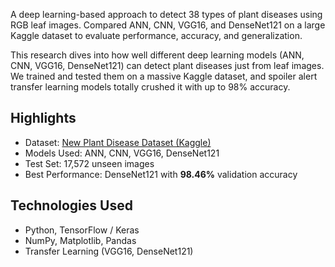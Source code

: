 A deep learning-based approach to detect 38 types of plant diseases using RGB leaf images. Compared ANN, CNN, VGG16, and DenseNet121 on a large Kaggle dataset to evaluate performance, accuracy, and generalization.

This research dives into how well different deep learning models (ANN, CNN, VGG16, DenseNet121) can detect plant diseases just from leaf images.
We trained and tested them on a massive Kaggle dataset, and spoiler alert transfer learning models totally crushed it with up to 98% accuracy.


##  Highlights
 - Dataset: [New Plant Disease Dataset (Kaggle)](https://www.kaggle.com/datasets/vipoooool/new-plant-diseases-dataset)
 - Models Used: ANN, CNN, VGG16, DenseNet121
 - Test Set: 17,572 unseen images
 - Best Performance: DenseNet121 with **98.46%** validation accuracy

 ## Technologies Used
- Python, TensorFlow / Keras
- NumPy, Matplotlib, Pandas
- Transfer Learning (VGG16, DenseNet121)




